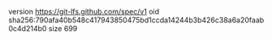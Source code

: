 version https://git-lfs.github.com/spec/v1
oid sha256:790afa40b548c417943850475bd1ccda14244b3b426c38a6a20faab0c4d214b0
size 699
